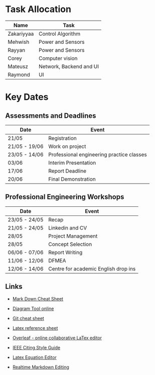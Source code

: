 # Task Allocation
| Name       | Task                   |
| ---------- | ---------------------- |
| Zakariyyaa | Control Algorithm      |
| Mehwish    | Power and Sensors      |
| Rayyan     | Power and Sensors      |
| Corey      | Computer vision        |
| Mateusz    | Network, Backend and UI |
| Raymond     | UI |

# Key Dates

## Assessments and Deadlines

| Date          | Event                                     |
| ------------- | ----------------------------------------- |
| 21/05         | Registration                              |
| 21/05 - 19/06 | Work on project                           |
| 23/05 - 14/06 | Professional engineering practice classes |
| 03/06         | Interim Presentation                      |
| 17/06         | Report Deadline                           |
| 20/06         | Final Demonstration                       |

## Professional Engineering Workshops

| Date          | Event                                 |
| ------------- | ------------------------------------- |
| 23/05 - 24/05 | Recap                                 |
| 21/05 - 24/05 | Linkedin and CV                       |
| 28/05         | Project Management                    |
| 28/05         | Concept Selection                     |
| 06/06 - 07/06 | Report Writing                        |
| 11/06 - 12/06 | DFMEA                                 |
| 12/06 - 14/06 | Centre for academic English drop ins  |

## Links

- [Mark Down Cheat Sheet](https://www.markdownguide.org/cheat-sheet/)

- [Diagram Tool online](https://www.draw.io)

- [Git cheat sheet](https://education.github.com/git-cheat-sheet-education.pdf)

- [Latex reference sheet](https://wch.github.io/latexsheet/)

- [Overleaf - online collaborative LaTex editor](https://www.overleaf.com/)

- [IEEE Citing Style Guide](https://www.bath.ac.uk/publications/library-guides-to-citing-referencing/attachments/ieee-style-guide.pdf)

- [Latex Equation Editor](https://latexeditor.lagrida.com/)

- [Realtime Markdown Editing](https://stackedit.io/)
